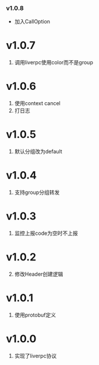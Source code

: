 ### v1.0.8
- 加入CallOption

# v1.0.7
1. 调用liverpc使用color而不是group

# v1.0.6
1. 使用context cancel
2. 打日志

# v1.0.5
1. 默认分组改为default

# v1.0.4
1. 支持group分组转发

# v1.0.3
1. 监控上报code为空时不上报

# v1.0.2
2. 修改Header创建逻辑

# v1.0.1
1. 使用protobuf定义

# v1.0.0
1. 实现了liverpc协议
